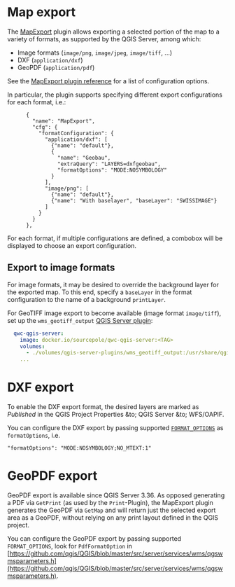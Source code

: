# Map export

The [MapExport](../references/qwc2_plugins.md#mapexport) plugin allows exporting a selected portion of the map to a variety of formats, as supported by the QGIS Server, among which:

* Image formats (`image/png`, `image/jpeg`, `image/tiff`, ...)
* DXF (`application/dxf`)
* GeoPDF (`application/pdf`)

See the [MapExport plugin reference](../references/qwc2_plugins.md#mapexport) for a list of configuration options.

In particular, the plugin supports specifying different export configurations for each format, i.e.:
```
      {
        "name": "MapExport",
        "cfg": {
          "formatConfiguration": {
            "application/dxf": [
              {"name": "default"},
              {
                "name": "Geobau",
                "extraQuery": "LAYERS=dxfgeobau",
                "formatOptions": "MODE:NOSYMBOLOGY"
              }
            ],
            "image/png": [
              {"name": "default"},
              {"name": "With baselayer", "baseLayer": "SWISSIMAGE"}
            ]
          }
        }
      },
```

For each format, if multiple configurations are defined, a combobox will be displayed to choose an export configuration.

## Export to image formats
For image formats, it may be desired to override the background layer for the exported map. To this end, specify a `baseLayer` in the format configuration to the name of a background `printLayer`.

For GeoTIFF image export to become available (image format `image/tiff`), set up the `wms_geotiff_output` [QGIS Server plugin](https://github.com/qwc-services/qwc-qgis-server-plugins):

```yml
  qwc-qgis-server:
    image: docker.io/sourcepole/qwc-qgis-server:<TAG>
    volumes:
      - ./volumes/qgis-server-plugins/wms_geotiff_output:/usr/share/qgis/python/plugins/wms_geotiff_output:ro
    ...
```

# DXF export
To enable the DXF export format, the desired layers are marked as *Published* in the QGIS Project Properties &to; QGIS Server &to; WFS/OAPIF.

You can configure the DXF export by passing supported [`FORMAT_OPTIONS`](https://docs.qgis.org/latest/en/docs/server_manual/services.html#wms-formatoptions) as `formatOptions`, i.e.

    "formatOptions": "MODE:NOSYMBOLOGY;NO_MTEXT:1"

# GeoPDF export
GeoPDF export is available since QGIS Server 3.36. As opposed generating a PDF via `GetPrint` (as used by the `Print`-Plugin), the MapExport plugin generates the GeoPDF via `GetMap` and will return just the selected export area as a GeoPDF, without relying on any print layout defined in the QGIS project.

You can configure the GeoPDF export by passing supported `FORMAT_OPTIONS`, look for `PdfFormatOption` in [https://github.com/qgis/QGIS/blob/master/src/server/services/wms/qgswmsparameters.h](https://github.com/qgis/QGIS/blob/master/src/server/services/wms/qgswmsparameters.h).

